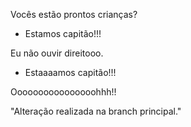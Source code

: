 Vocês estão prontos crianças?
- Estamos capitão!!!

Eu não ouvir direitooo.

- Estaaaamos capitão!!!

Oooooooooooooooohhh!! 


"Alteração realizada na branch principal."